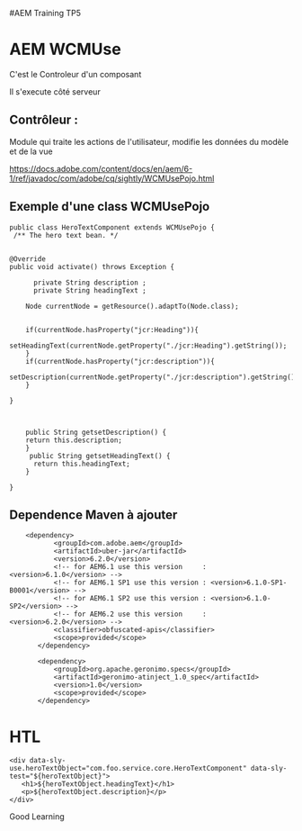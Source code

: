 #AEM Training TP5

# AEM WCMUse

C'est le Controleur d'un composant 

Il s'execute côté serveur 

Contrôleur : 
--
Module qui traite les actions de l'utilisateur, modifie les données du modèle et de la vue



https://docs.adobe.com/content/docs/en/aem/6-1/ref/javadoc/com/adobe/cq/sightly/WCMUsePojo.html

Exemple d'une class WCMUsePojo
--
    public class HeroTextComponent extends WCMUsePojo {
     /** The hero text bean. */
     
      
    @Override
    public void activate() throws Exception {
          
          private String description ; 
          private String headingText ; 

        Node currentNode = getResource().adaptTo(Node.class);
         
          
        if(currentNode.hasProperty("jcr:Heading")){
            setHeadingText(currentNode.getProperty("./jcr:Heading").getString());
        }
        if(currentNode.hasProperty("jcr:description")){
            setDescription(currentNode.getProperty("./jcr:description").getString());
        }
          
    }
      
      
      
        public String getsetDescription() {
        return this.description;
        }
         public String getsetHeadingText() {
          return this.headingText;
        }
        
    }

Dependence Maven à ajouter 
-
        <dependency>
               <groupId>com.adobe.aem</groupId>
               <artifactId>uber-jar</artifactId>
               <version>6.2.0</version>
               <!-- for AEM6.1 use this version     : <version>6.1.0</version> -->
               <!-- for AEM6.1 SP1 use this version : <version>6.1.0-SP1-B0001</version> -->
               <!-- for AEM6.1 SP2 use this version : <version>6.1.0-SP2</version> -->
               <!-- for AEM6.2 use this version     : <version>6.2.0</version> -->
               <classifier>obfuscated-apis</classifier>
               <scope>provided</scope>
           </dependency>
            
           <dependency>
               <groupId>org.apache.geronimo.specs</groupId>
               <artifactId>geronimo-atinject_1.0_spec</artifactId>
               <version>1.0</version>
               <scope>provided</scope>
           </dependency>


HTL
==

    <div data-sly-use.heroTextObject="com.foo.service.core.HeroTextComponent" data-sly-test="${heroTextObject}">
       <h1>${heroTextObject.headingText}</h1>
       <p>${heroTextObject.description}</p>    
    </div>
    
    
    
Good Learning 
